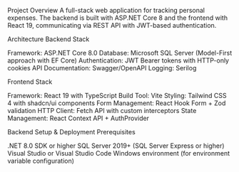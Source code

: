 Project Overview
A full-stack web application for tracking personal expenses. The backend is built with ASP.NET Core 8 and the frontend with React 19, communicating via REST API with JWT-based authentication.

Architecture
Backend Stack

Framework: ASP.NET Core 8.0
Database: Microsoft SQL Server (Model-First approach with EF Core)
Authentication: JWT Bearer tokens with HTTP-only cookies
API Documentation: Swagger/OpenAPI
Logging: Serilog

Frontend Stack

Framework: React 19 with TypeScript
Build Tool: Vite
Styling: Tailwind CSS 4 with shadcn/ui components
Form Management: React Hook Form + Zod validation
HTTP Client: Fetch API with custom interceptors
State Management: React Context API + AuthProvider


Backend Setup & Deployment
Prerequisites

.NET 8.0 SDK or higher
SQL Server 2019+ (SQL Server Express or higher)
Visual Studio or Visual Studio Code
Windows environment (for environment variable configuration)
